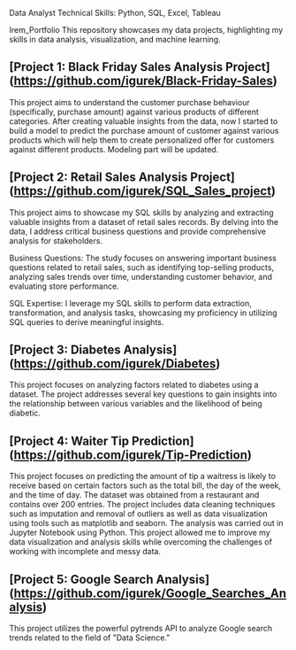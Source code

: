 Data Analyst 
Technical Skills: Python, SQL, Excel, Tableau

 Irem_Portfolio
 This repository showcases my data projects, highlighting my skills in data analysis, visualization, and machine learning. 

## [Project 1: Black Friday Sales Analysis Project] (https://github.com/igurek/Black-Friday-Sales) 
This project aims to understand the customer purchase behaviour (specifically, purchase amount) against various products of different categories. After creating valuable insights from the data, now I started to build a model to predict the purchase amount of customer against various products which will help them to create personalized offer for customers against different products. Modeling part will be updated. 

## [Project 2: Retail Sales Analysis Project] (https://github.com/igurek/SQL_Sales_project) 

This project aims to showcase my SQL skills by analyzing and extracting valuable insights from a dataset of retail sales records. By delving into the data, I address critical business questions and provide comprehensive analysis for stakeholders.

Business Questions: The study focuses on answering important business questions related to retail sales, such as identifying top-selling products, analyzing sales trends over time, understanding customer behavior, and evaluating store performance.

SQL Expertise: I leverage my SQL skills to perform data extraction, transformation, and analysis tasks, showcasing my proficiency in utilizing SQL queries to derive meaningful insights.


## [Project 3: Diabetes Analysis] (https://github.com/igurek/Diabetes)  

This project focuses on analyzing factors related to diabetes using a dataset. The project addresses several key questions to gain insights into the relationship between various variables and the likelihood of being diabetic.


## [Project 4: Waiter Tip Prediction] (https://github.com/igurek/Tip-Prediction) 

This project focuses on predicting the amount of tip a waitress is likely to receive based on certain factors such as the total bill, the day of the week, and the time of day. The dataset was obtained from a restaurant and contains over 200 entries. The project includes data cleaning techniques such as imputation and removal of outliers as well as data visualization using tools such as matplotlib and seaborn. The analysis was carried out in Jupyter Notebook using Python. This project allowed me to improve my data visualization and analysis skills while overcoming the challenges of working with incomplete and messy data.


## [Project 5: Google Search Analysis] (https://github.com/igurek/Google_Searches_Analysis) 

This project utilizes the powerful pytrends API to analyze Google search trends related to the field of "Data Science."
